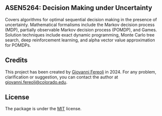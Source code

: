 ## ASEN5264: Decision Making under Uncertainty

Covers algorithms for optimal sequential decision making in the presence of uncertainty. Mathematical formalisms include the Markov decision process (MDP),
partially observable Markov decision process (POMDP), and Games. Solution techniques include exact dynamic programming, Monte Carlo tree search, 
deep reinforcement learning, and alpha vector value approximation for POMDPs. 

## Credits
This project has been created by [Giovanni Fereoli](https://github.com/giovannifereoli) in 2024.
For any problem, clarification or suggestion, you can contact the author at [giovanni.fereoli@colorado.edu](mailto:giovanni.fereoli@colorado.edu).

## License
The package is under the [MIT](https://choosealicense.com/licenses/mit/) license.
